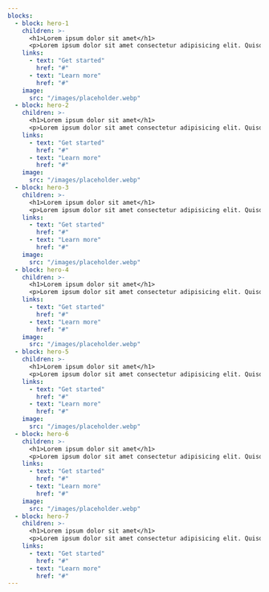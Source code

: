 ```yaml
---
blocks:
  - block: hero-1
    children: >-
      <h1>Lorem ipsum dolor sit amet</h1>
      <p>Lorem ipsum dolor sit amet consectetur adipisicing elit. Quisquam, quos.</p>
    links:
      - text: "Get started"
        href: "#"
      - text: "Learn more"
        href: "#"
    image:
      src: "/images/placeholder.webp"
  - block: hero-2
    children: >-
      <h1>Lorem ipsum dolor sit amet</h1>
      <p>Lorem ipsum dolor sit amet consectetur adipisicing elit. Quisquam, quos.</p>
    links:
      - text: "Get started"
        href: "#"
      - text: "Learn more"
        href: "#"
    image:
      src: "/images/placeholder.webp"
  - block: hero-3
    children: >-
      <h1>Lorem ipsum dolor sit amet</h1>
      <p>Lorem ipsum dolor sit amet consectetur adipisicing elit. Quisquam, quos.</p>
    links:
      - text: "Get started"
        href: "#"
      - text: "Learn more"
        href: "#"
    image:
      src: "/images/placeholder.webp"
  - block: hero-4
    children: >-
      <h1>Lorem ipsum dolor sit amet</h1>
      <p>Lorem ipsum dolor sit amet consectetur adipisicing elit. Quisquam, quos.</p>
    links:
      - text: "Get started"
        href: "#"
      - text: "Learn more"
        href: "#"
    image:
      src: "/images/placeholder.webp"
  - block: hero-5
    children: >-
      <h1>Lorem ipsum dolor sit amet</h1>
      <p>Lorem ipsum dolor sit amet consectetur adipisicing elit. Quisquam, quos.</p>
    links:
      - text: "Get started"
        href: "#"
      - text: "Learn more"
        href: "#"
    image:
      src: "/images/placeholder.webp"
  - block: hero-6
    children: >-
      <h1>Lorem ipsum dolor sit amet</h1>
      <p>Lorem ipsum dolor sit amet consectetur adipisicing elit. Quisquam, quos.</p>
    links:
      - text: "Get started"
        href: "#"
      - text: "Learn more"
        href: "#"
    image:
      src: "/images/placeholder.webp"
  - block: hero-7
    children: >-
      <h1>Lorem ipsum dolor sit amet</h1>
      <p>Lorem ipsum dolor sit amet consectetur adipisicing elit. Quisquam, quos.</p>
    links:
      - text: "Get started"
        href: "#"
      - text: "Learn more"
        href: "#"
---
```

